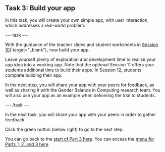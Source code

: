 ## Task 3: Build your app

In this task, you will create your own simple app, with user interaction, which addresses a real-world problem.

--- task ---

With the guidance of the teacher slides and student worksheets in [Session 10](https://drive.google.com/drive/folders/107u8trkuSO_QXWtNrEoCAmp4Ppkc2Jvl?usp=sharing){:target="_blank"}, now build your app.

Leave yourself plenty of exploration and development time to realise your app idea into a working app. Note that the optional Session 11 offers your students additional time to build their apps. In Session 12, students complete building their app.

In the next step, you will share your app with your peers for feedback, as well as sharing it with the Gender Balance in Computing research team. You will also use your app as an example when delivering the trial to students.

--- /task ---

In the next task, you will share your app with your peers in order to gather feedback.

Click the green button (below right) to go to the next step.

You can go back to the [start of Part 3 here](https://projects.raspberrypi.org/en/projects/Year8-RelevanceTraining-Part3-GBICi4). 
You can access the [menu for Parts 1, 2, and 3 here](https://projects.raspberrypi.org/en/pathways/year8-relevancetraining-gbici4).
